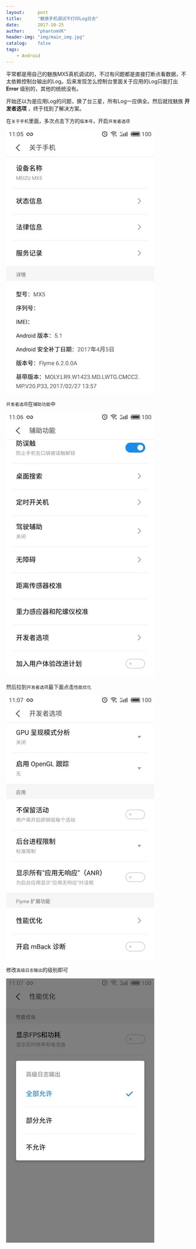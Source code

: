 ```yaml
---
layout:     post
title:      "魅族手机调试不打印Log日志"
date:       2017-10-25
author:     "phantomVK"
header-img: "img/main_img.jpg"
catalog:    false
tags:
    - Android
---
```


平常都是用自己的魅族MX5真机调试的，不过有问题都是直接打断点看数据，不太依赖控制台输出的Log。后来发现怎么控制台里面关于应用的Log只能打出 __Error__ 级别的，其他的统统没有。

开始还以为是应用Log的问题，换了台三星，所有Log一应俱全。然后就找魅族 __开发者选项__ ，终于找到了解决方案。


在`关于手机`里面，多次点击下方的`版本号`，开启`开发者选项`

![关于手机](/img/mz_log/mz1.jpeg)

`开发者选项`在`辅助功能`中

![辅助功能](/img/mz_log/mz2.jpeg)

然后拉到`开发者选项`最下面点击`性能优化`

![性能优化](/img/mz_log/mz3.jpeg)

修改`高级日志输出`的级别即可

![高级日志输出](/img/mz_log/mz4.jpeg)

